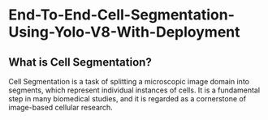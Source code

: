 # End-To-End-Cell-Segmentation-Using-Yolo-V8-With-Deployment

## What is Cell Segmentation?
Cell Segmentation is a task of splitting a microscopic image domain into segments, which represent individual instances of cells. It is a fundamental step in many biomedical studies, and it is regarded as a cornerstone of image-based cellular research.
